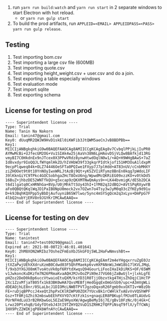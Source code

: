 1. run `yarn run build:watch` and `yarn run start` in 2 separate windows to start Electron with hot reload.
   - or `yarn run gulp start`
2. To build the prod artifacts, run `APPLEID=<EMAIL> APPLEIDPASS=<PASS> yarn run gulp release`.

Testing
--------

1. Test importing bom.csv
2. Test importing a large csv file (600MB)
3. Test importing quote.csv
4. Test importing height_weight.csv + user.csv and do a join.
5. Test exporting a table especially windows
6. Test evaluation mode
7. Test import sqlite
8. Test exporting schema

License for testing on prod
----------------------------

```
---- Superintendent license ----
Type: Trial
Name: Tanin Na Nakorn
Email: tanin47@gmail.com
Key0: dUuqMR2QWJW9HvD1skEl0iKWFib3JtQWM5aeCnJvB8BDPBb==
Key1:
MIICIjANBgkqhkiG9w0BAQEFAAOCAg8AMIICCgKCAgEAg8v7CvbqlPPjkLjIuPR0
AYMwMcBi+UJfecGM2OG+Vu1SIAk4w25jAaVn38N6LpHAovDSjVLQw8BAfkjd13RG
vmyBI7C0HkdnEx9nJTcex0X3PPwVRdz8ynwHtwdOqlN0w1/+AQ+H9WHgBAwS+7aZ
Id8vxdyr9IoQQJLfWYqmlHkZO/hIVHbW39f33gkqrPIdtkjof151HM3OuA1ldxpM
9ecpPlqweq84k+OLZ74446OeSFTa0PQIwe1FXyp7J7plHdd+AT83nUV/cCnbMHXY
ziZHOOet9t0t10YnNOyIwxWRLJtAzBj9Qt+yKSZVIiRTymz8BnEn0kqg7pWdoLIF
39lKknGiYC9TPkc4GOCSobhgaZHcT8OxU6ng/WpwdMcQKRiEG09xzzKO+v0tkDd5
16BuZ+jhbzDE52WNTfkQU+g5xcap9zQKXMTNwQmAys9++LK44bvmigK/dESb2DCA
t6d1lgatq0CxHRNhGa+BVp/U0jMhkTtSUy43hI+1YM82q32dBQJ+AVtSPqRXywYB
aFo0QBQtQKqlWqJD1PaIBONpU0mock2vx7OZwn7o4Tsy3wJyM0qO3cZfKEy9d91u
D+k9JBqhKQXPpp5yBbDjAufuyniB6SW7lwo/5ync4mSYSgQcm2q3xLyx+DmPpG7F
4lbQ2nubYjERV8n9JGYKrIMCAwEAAQ==
---- End of Superintendent license ----
```

License for testing on dev
---------------------------

```
---- Superintendent license ----
Type: Trial
Name: tanintest
Email: tanin47+test09290@gmail.com
Expired at: 2021-08-08T23:46:01.401641
Key0: 2hM8XON2WRIbz7OsheZFmEoXbJSkGFOj5WL2HaFwNmvshBt==
Key1:
MIICIjANBgkqhkiG9w0BAQEFAAOCAg8AMIICCgKCAgEAmf2m4eYHgqxrruZgE0Jz
jtXZaPwjUEhXXdruXzmB0Cdwd03F5QhFMaekp6vvHXPANnWiJmW18b17lKVLJMqL
f/9xb3YXGJO8mKTvoAtuVk0pf6RYtdXwqsQ94GourLiFooIHaIkDiRKS+OF/65WM
v1JwkoncKuDKzfm7N26PRmaKvaAQHJMJvOoZPiN9eJ7VG66jZaBwUjl+jlxkLgfE
pHZoz2DeD0kBp6uccVtwaioEtuQXM/ksYD31R0TjjObzxtkg4THjsZhDqjC1HcTP
2Xc1ZzxMfjaT805fx1k83BK0wHA7QvsMEBfjHedGgqExOmGnSb9/upc+A3mVgWLi
dDEAOjhLE8nr/05LaLbcJ1DIOMcLNWBTPVTJgzoDqxoR26Fgmb9xxOXTIv+W8zDb
FE+ruDjqBPPccJ4xeQt2hpPxCKlRIWPU0ZOX7YUcvBk1rCWHlkTxAEvVvVQShWPF
Gsz+TF0RjGZhi92mbswbEEhPXVYO7cKtFzk1s+gnaqLER8PBKuplfMJo0TLAUdvG
PUrNFHdLuU3rB2RKbwGoL5EZaE9HyoXW/AgwgBeMyI6j7E/gBv10FzNc/0j4Gk+C
Lrwz20PtxhqB/GdyfOtebJ43tI9TZHYQ2VuD1SZRHK2fQFPiNsqT9flX/yTfCWAj
1HX9PcZ2WIKjqP8kbWfnAYcCAwEAAQ==
---- End of Superintendent license ----
```
